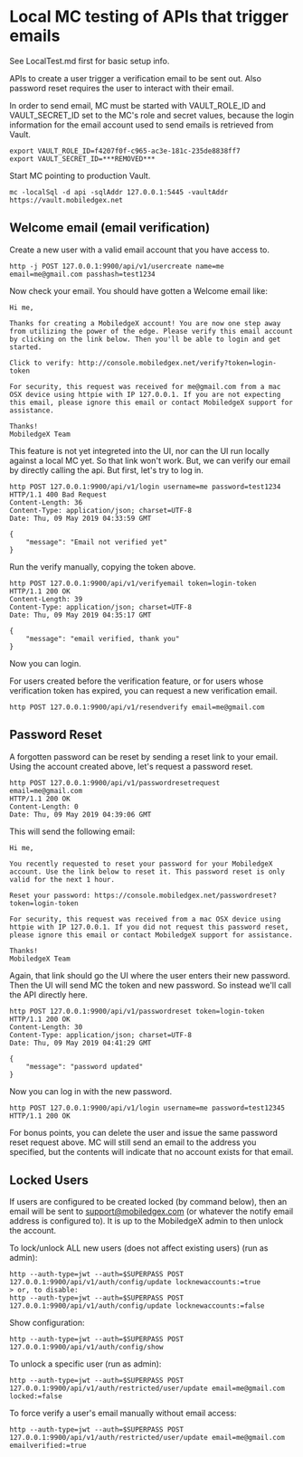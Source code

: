 # Local MC testing of APIs that trigger emails

See LocalTest.md first for basic setup info.

APIs to create a user trigger a verification email to be sent out. Also password reset requires the user to interact with their email.

In order to send email, MC must be started with VAULT_ROLE_ID and VAULT_SECRET_ID set to the MC's role and secret values, because the login information for the email account used to send emails is retrieved from Vault.

```
export VAULT_ROLE_ID=f4207f0f-c965-ac3e-181c-235de8838ff7
export VAULT_SECRET_ID=***REMOVED***
```

Start MC pointing to production Vault.

```
mc -localSql -d api -sqlAddr 127.0.0.1:5445 -vaultAddr https://vault.mobiledgex.net
```

## Welcome email (email verification)

Create a new user with a valid email account that you have access to.

```
http -j POST 127.0.0.1:9900/api/v1/usercreate name=me email=me@gmail.com passhash=test1234
```

Now check your email. You should have gotten a Welcome email like:

```
Hi me,

Thanks for creating a MobiledgeX account! You are now one step away from utilizing the power of the edge. Please verify this email account by clicking on the link below. Then you'll be able to login and get started.

Click to verify: http://console.mobiledgex.net/verify?token=login-token

For security, this request was received for me@gmail.com from a mac OSX device using httpie with IP 127.0.0.1. If you are not expecting this email, please ignore this email or contact MobiledgeX support for assistance.

Thanks!
MobiledgeX Team
```

This feature is not yet integreted into the UI, nor can the UI run locally against a local MC yet. So that link won't work. But, we can verify our email by directly calling the api. But first, let's try to log in.

```
http POST 127.0.0.1:9900/api/v1/login username=me password=test1234
HTTP/1.1 400 Bad Request
Content-Length: 36
Content-Type: application/json; charset=UTF-8
Date: Thu, 09 May 2019 04:33:59 GMT

{
    "message": "Email not verified yet"
}
```

Run the verify manually, copying the token above.

```
http POST 127.0.0.1:9900/api/v1/verifyemail token=login-token
HTTP/1.1 200 OK
Content-Length: 39
Content-Type: application/json; charset=UTF-8
Date: Thu, 09 May 2019 04:35:17 GMT

{
    "message": "email verified, thank you"
}
```

Now you can login.

For users created before the verification feature, or for users whose verification token has expired, you can request a new verification email.

```
http POST 127.0.0.1:9900/api/v1/resendverify email=me@gmail.com
```

## Password Reset

A forgotten password can be reset by sending a reset link to your email. Using the account created above, let's request a password reset.

```
http POST 127.0.0.1:9900/api/v1/passwordresetrequest email=me@gmail.com
HTTP/1.1 200 OK
Content-Length: 0
Date: Thu, 09 May 2019 04:39:06 GMT
```

This will send the following email:

```
Hi me,

You recently requested to reset your password for your MobiledgeX account. Use the link below to reset it. This password reset is only valid for the next 1 hour.

Reset your password: https://console.mobiledgex.net/passwordreset?token=login-token

For security, this request was received from a mac OSX device using httpie with IP 127.0.0.1. If you did not request this password reset, please ignore this email or contact MobiledgeX support for assistance.

Thanks!
MobiledgeX Team
```

Again, that link should go the UI where the user enters their new password. Then the UI will send MC the token and new password. So instead we'll call the API directly here.

```
http POST 127.0.0.1:9900/api/v1/passwordreset token=login-token
HTTP/1.1 200 OK
Content-Length: 30
Content-Type: application/json; charset=UTF-8
Date: Thu, 09 May 2019 04:41:29 GMT

{
    "message": "password updated"
}
```

Now you can log in with the new password.

```
http POST 127.0.0.1:9900/api/v1/login username=me password=test12345
HTTP/1.1 200 OK
```

For bonus points, you can delete the user and issue the same password reset request above. MC will still send an email to the address you specified, but the contents will indicate that no account exists for that email.

## Locked Users

If users are configured to be created locked (by command below), then an email will be sent to support@mobiledgex.com (or whatever the notify email address is configured to). It is up to the MobiledgeX admin to then unlock the account.

To lock/unlock ALL new users (does not affect existing users) (run as admin):

```
http --auth-type=jwt --auth=$SUPERPASS POST 127.0.0.1:9900/api/v1/auth/config/update locknewaccounts:=true
> or, to disable:
http --auth-type=jwt --auth=$SUPERPASS POST 127.0.0.1:9900/api/v1/auth/config/update locknewaccounts:=false
```

Show configuration:

```
http --auth-type=jwt --auth=$SUPERPASS POST 127.0.0.1:9900/api/v1/auth/config/show
```

To unlock a specific user (run as admin):

```
http --auth-type=jwt --auth=$SUPERPASS POST 127.0.0.1:9900/api/v1/auth/restricted/user/update email=me@gmail.com locked:=false
```

To force verify a user's email manually without email access:

```
http --auth-type=jwt --auth=$SUPERPASS POST 127.0.0.1:9900/api/v1/auth/restricted/user/update email=me@gmail.com emailverified:=true
```
